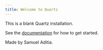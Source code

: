 ```yaml
---
title: Welcome to Quartz
---
```


This is a blank Quartz installation.

See the [documentation](https://quartz.jzhao.xyz) for how to get started.

Made by Samuel Aditia.
